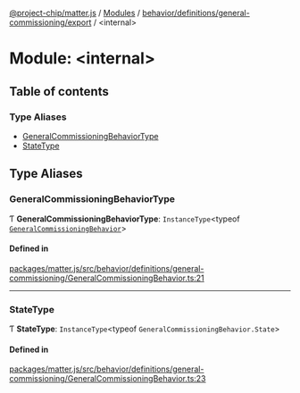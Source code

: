 [@project-chip/matter.js](../README.md) / [Modules](../modules.md) / [behavior/definitions/general-commissioning/export](behavior_definitions_general_commissioning_export.md) / \<internal\>

# Module: \<internal\>

## Table of contents

### Type Aliases

- [GeneralCommissioningBehaviorType](behavior_definitions_general_commissioning_export._internal_.md#generalcommissioningbehaviortype)
- [StateType](behavior_definitions_general_commissioning_export._internal_.md#statetype)

## Type Aliases

### GeneralCommissioningBehaviorType

Ƭ **GeneralCommissioningBehaviorType**: `InstanceType`\<typeof [`GeneralCommissioningBehavior`](behavior_definitions_general_commissioning_export.md#generalcommissioningbehavior)\>

#### Defined in

[packages/matter.js/src/behavior/definitions/general-commissioning/GeneralCommissioningBehavior.ts:21](https://github.com/project-chip/matter.js/blob/2d9f2165d2672864fda3496a6d0d5f93597f82c6/packages/matter.js/src/behavior/definitions/general-commissioning/GeneralCommissioningBehavior.ts#L21)

___

### StateType

Ƭ **StateType**: `InstanceType`\<typeof `GeneralCommissioningBehavior.State`\>

#### Defined in

[packages/matter.js/src/behavior/definitions/general-commissioning/GeneralCommissioningBehavior.ts:23](https://github.com/project-chip/matter.js/blob/2d9f2165d2672864fda3496a6d0d5f93597f82c6/packages/matter.js/src/behavior/definitions/general-commissioning/GeneralCommissioningBehavior.ts#L23)
